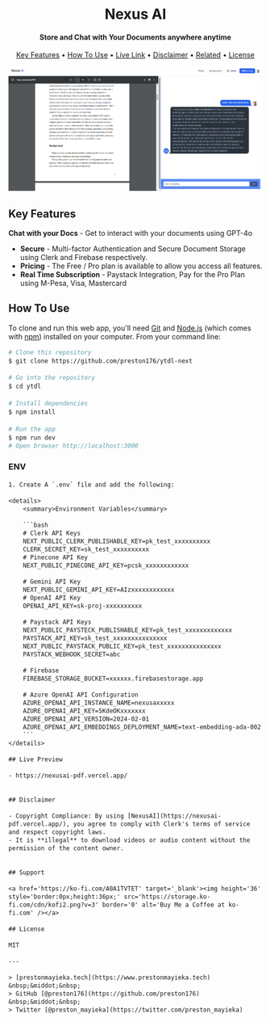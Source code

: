 <h1 align="center">
   <br>
  Nexus AI
  <br>
</h1>

<h4 align="center">Store and Chat with Your Documents anywhere anytime</h4>



<p align="center">
  <a href="#key-features">Key Features</a> •
  <a href="#how-to-use">How To Use</a> •
  <a href="#Live-preview">Live Link</a> •
  <a href="#disclaimer">Disclaimer</a> •
  <a href="#related">Related</a> •
  <a href="#license">License</a>
</p>

![screenshot](./public/demo.png)

## Key Features

**Chat with your Docs** - Get to interact with your documents using GPT-4o 
* **Secure** - Multi-factor Authentication and Secure Document Storage using Clerk and Firebase respectively. 
* **Pricing** - The Free / Pro plan is available to allow you access all features.
* **Real Time Subscription** - Paystack Integration, Pay for the Pro Plan using M-Pesa, Visa, Mastercard

## How To Use

To clone and run this web app, you'll need [Git](https://git-scm.com) and [Node.js](https://nodejs.org/en/download/) (which comes with [npm](http://npmjs.com)) installed on your computer. From your command line:

```bash
# Clone this repository
$ git clone https://github.com/preston176/ytdl-next

# Go into the repository
$ cd ytdl

# Install dependencies
$ npm install

# Run the app
$ npm run dev
# Open browser http://localhost:3000
```
### ENV
```
1. Create A `.env` file and add the following:

<details>
    <summary>Environment Variables</summary>

    ```bash
    # Clerk API Keys
    NEXT_PUBLIC_CLERK_PUBLISHABLE_KEY=pk_test_xxxxxxxxxx
    CLERK_SECRET_KEY=sk_test_xxxxxxxxxx
    # Pinecone API Key
    NEXT_PUBLIC_PINECONE_API_KEY=pcsk_xxxxxxxxxxxx

    # Gemini API Key
    NEXT_PUBLIC_GEMINI_API_KEY=AIzxxxxxxxxxxxx
    # OpenAI API Key
    OPENAI_API_KEY=sk-proj-xxxxxxxxxx

    # Paystack API Keys
    NEXT_PUBLIC_PAYSTECK_PUBLISHABLE_KEY=pk_test_xxxxxxxxxxxxx
    PAYSTACK_API_KEY=sk_test_xxxxxxxxxxxxxxx
    NEXT_PUBLIC_PAYSTACK_PUBLIC_KEY=pk_test_xxxxxxxxxxxxxxx
    PAYSTACK_WEBHOOK_SECRET=abc

    # Firebase
    FIREBASE_STORAGE_BUCKET=xxxxxx.firebasestorage.app

    # Azure OpenAI API Configuration
    AZURE_OPENAI_API_INSTANCE_NAME=nexusaxxxxx
    AZURE_OPENAI_API_KEY=5KdeOKxxxxxxx
    AZURE_OPENAI_API_VERSION=2024-02-01
    AZURE_OPENAI_API_EMBEDDINGS_DEPLOYMENT_NAME=text-embedding-ada-002
    ```
</details>

## Live Preview

- https://nexusai-pdf.vercel.app/


## Disclaimer

- Copyright Compliance: By using [NexusAI](https://nexusai-pdf.vercel.app/), you agree to comply with Clerk's terms of service and respect copyright laws. 
- It is **illegal** to download videos or audio content without the permission of the content owner. 


## Support

<a href='https://ko-fi.com/A0A1TVTET' target='_blank'><img height='36' style='border:0px;height:36px;' src='https://storage.ko-fi.com/cdn/kofi2.png?v=3' border='0' alt='Buy Me a Coffee at ko-fi.com' /></a>

## License

MIT

---

> [prestonmayieka.tech](https://www.prestonmayieka.tech) &nbsp;&middot;&nbsp;
> GitHub [@preston176](https://github.com/preston176) &nbsp;&middot;&nbsp;
> Twitter [@preston_mayieka](https://twitter.com/preston_mayieka)

